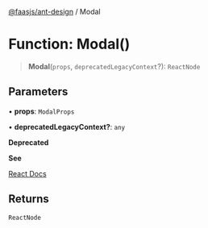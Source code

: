 [@faasjs/ant-design](../README.md) / Modal

# Function: Modal()

> **Modal**(`props`, `deprecatedLegacyContext`?): `ReactNode`

## Parameters

• **props**: `ModalProps`

• **deprecatedLegacyContext?**: `any`

**Deprecated**

**See**

[React Docs](https://legacy.reactjs.org/docs/legacy-context.html#referencing-context-in-lifecycle-methods)

## Returns

`ReactNode`
